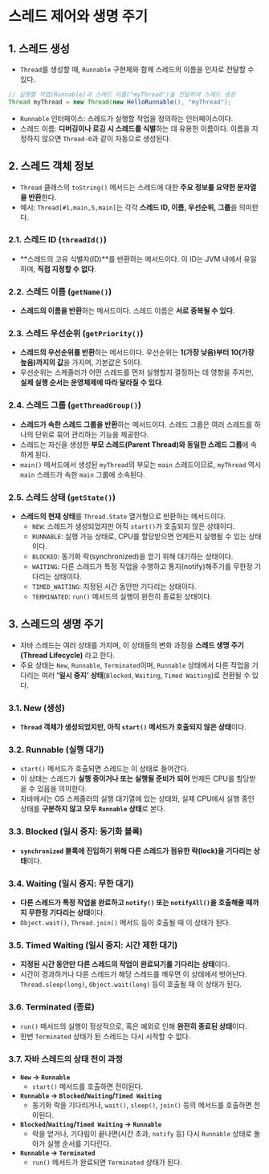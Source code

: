 # 스레드 제어와 생명 주기

## 1. 스레드 생성

- `Thread`를 생성할 때, `Runnable` 구현체와 함께 스레드의 이름을 인자로 전달할 수 있다.

```java
// 실행할 작업(Runnable)과 스레드 이름("myThread")을 전달하여 스레드 생성
Thread myThread = new Thread(new HelloRunnable(), "myThread");
```

- `Runnable` 인터페이스: 스레드가 실행할 작업을 정의하는 인터페이스이다.
- 스레드 이름: **디버깅이나 로깅 시 스레드를 식별**하는 데 유용한 이름이다. 이름을 지정하지 않으면 `Thread-0`과 같이 자동으로 생성된다.

## 2. 스레드 객체 정보

- `Thread` 클래스의 `toString()` 메서드는 스레드에 대한 **주요 정보를 요약한 문자열을 반환**한다.
- 예시: `Thread[#1,main,5,main]`는 각각 **스레드 ID, 이름, 우선순위, 그룹**을 의미한다.

### 2.1. 스레드 ID (`threadId()`)

- **스레드의 고유 식별자(ID)**를 반환하는 메서드이다. 이 ID는 JVM 내에서 유일하며, **직접 지정할 수 없다**.

### 2.2. 스레드 이름 (`getName()`)

- **스레드의 이름을 반환**하는 메서드이다. 스레드 이름은 **서로 중복될 수 있다**.

### 2.3. 스레드 우선순위 (`getPriority()`)

- **스레드의 우선순위를 반환**하는 메서드이다. 우선순위는 **1(가장 낮음)부터 10(가장 높음)까지의 값**을 가지며, 기본값은 5이다.
- 우선순위는 스케줄러가 어떤 스레드를 먼저 실행할지 결정하는 데 영향을 주지만, **실제 실행 순서는 운영체제에 따라 달라질 수 있다**.

### 2.4. 스레드 그룹 (`getThreadGroup()`)

- **스레드가 속한 스레드 그룹을 반환**하는 메서드이다. 스레드 그룹은 여러 스레드를 하나의 단위로 묶어 관리하는 기능을 제공한다.
- 스레드는 자신을 생성한 **부모 스레드(Parent Thread)와 동일한 스레드 그룹**에 속하게 된다.
- `main()` 메서드에서 생성된 `myThread`의 부모는 `main` 스레드이므로, `myThread` 역시 `main` 스레드가 속한 `main` 그룹에 소속된다.

### 2.5. 스레드 상태 (`getState()`)

- **스레드의 현재 상태**를 `Thread.State` 열거형으로 반환하는 메서드이다.
  - `NEW`: 스레드가 생성되었지만 아직 `start()`가 호출되지 않은 상태이다.
  - `RUNNABLE`: 실행 가능 상태로, CPU를 할당받으면 언제든지 실행될 수 있는 상태이다.
  - `BLOCKED`: 동기화 락(synchronized)을 얻기 위해 대기하는 상태이다.
  - `WAITING`: 다른 스레드가 특정 작업을 수행하고 통지(notify)해주기를 무한정 기다리는 상태이다.
  - `TIMED_WAITING`: 지정된 시간 동안만 기다리는 상태이다.
  - `TERMINATED`: `run()` 메서드의 실행이 완전히 종료된 상태이다.

## 3. 스레드의 생명 주기

- 자바 스레드는 여러 상태를 가지며, 이 상태들의 변화 과정을 **스레드 생명 주기(Thread Lifecycle)** 라고 한다.
- 주요 상태는 `New`, `Runnable`, `Terminated`이며, `Runnable` 상태에서 다른 작업을 기다리는 여러 **'일시 중지' 상태**(`Blocked`, `Waiting`, `Timed Waiting`)로 전환될 수 있다.

### 3.1. New (생성)

- **`Thread` 객체가 생성되었지만, 아직 `start()` 메서드가 호출되지 않은 상태**이다.

### 3.2. Runnable (실행 대기)

- `start()` 메서드가 호출되면 스레드는 이 상태로 들어간다.
- 이 상태는 스레드가 **실행 중이거나 또는 실행될 준비가 되어** 언제든 CPU를 할당받을 수 있음을 의미한다.
- 자바에서는 OS 스케줄러의 실행 대기열에 있는 상태와, 실제 CPU에서 실행 중인 상태를 **구분하지 않고 모두 `Runnable` 상태**로 본다.

### 3.3. Blocked (일시 중지: 동기화 블록)

- **`synchronized` 블록에 진입하기 위해 다른 스레드가 점유한 락(lock)을 기다리는 상태**이다.

### 3.4. Waiting (일시 중지: 무한 대기)

- **다른 스레드가 특정 작업을 완료하고 `notify()` 또는 `notifyAll()`을 호출해줄 때까지 무한정 기다리는 상태**이다.
- `Object.wait()`, `Thread.join()` 메서드 등이 호출될 때 이 상태가 된다.

### 3.5. Timed Waiting (일시 중지: 시간 제한 대기)

- **지정된 시간 동안만 다른 스레드의 작업이 완료되기를 기다리는 상태**이다.
- 시간이 경과하거나 다른 스레드가 해당 스레드를 깨우면 이 상태에서 벗어난다. `Thread.sleep(long)`, `Object.wait(long)` 등이 호출될 때 이 상태가 된다.

### 3.6. Terminated (종료)

- `run()` 메서드의 실행이 정상적으로, 혹은 예외로 인해 **완전히 종료된 상태**이다.
- 한번 `Terminated` 상태가 된 스레드는 다시 시작할 수 없다.

### 3.7. 자바 스레드의 상태 전이 과정

- **`New` → `Runnable`**
  - `start()` 메서드를 호출하면 전이된다.
- **`Runnable` → `Blocked`/`Waiting`/`Timed Waiting`**
  - 동기화 락을 기다리거나, `wait()`, `sleep()`, `join()` 등의 메서드를 호출하면 전이된다.
- **`Blocked`/`Waiting`/`Timed Waiting` → `Runnable`**
  - 락을 얻거나, 기다림이 끝나면(시간 초과, `notify` 등) 다시 `Runnable` 상태로 돌아가 실행 순서를 기다린다.
- **`Runnable` → `Terminated`**
  - `run()` 메서드가 완료되면 `Terminated` 상태가 된다.

